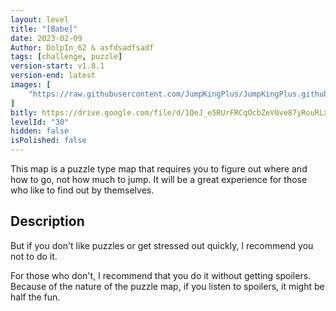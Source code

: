```yaml
---
layout: level
title: "[Babe]"
date: 2023-02-09
Author: DolpIn_62 & asfdsadfsadf
tags: [challenge, puzzle]
version-start: v1.8.1
version-end: latest
images: [
    "https://raw.githubusercontent.com/JumpKingPlus/JumpKingPlus.github.io/www/images/workshop/levels/ws30-banner.png"
]
bitly: https://drive.google.com/file/d/1QeJ_e5RUrFRCqOcbZeV0ve87yRouRLx1/view?usp=sharing
levelId: "30"
hidden: false
isPolished: false
---
```


This map is a puzzle type map that requires you to figure out where and how to go, not how much to jump. It will be a great experience for those who like to find out by themselves.

<!-- more -->

<div id="description">
    <h2>Description</h2>
    <p>But if you don't like puzzles or get stressed out quickly, I recommend you not to do it.</p>
    <p>For those who don't, I recommend that you do it without getting spoilers. Because of the nature of the puzzle map, if you listen to spoilers, it might be half the fun.</p>
</div>